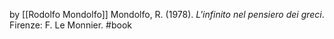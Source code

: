 by [[Rodolfo Mondolfo]]
Mondolfo, R. (1978). _L'infinito nel pensiero dei greci_. Firenze: F. Le Monnier.
#book 